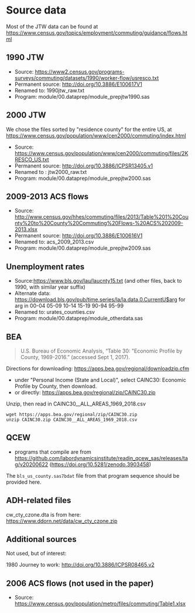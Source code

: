 Source data
===========
Most of the JTW data can be found at https://www.census.gov/topics/employment/commuting/guidance/flows.html

1990 JTW
--------

- Source: https://www2.census.gov/programs-surveys/commuting/datasets/1990/worker-flow/usresco.txt
- Permanent source: http://doi.org/10.3886/E100617V1
- Renamed to: 1990jtw_raw.txt
- Program: module/00.dataprep/module_prepjtw1990.sas

2000 JTW
--------
We chose the files sorted by "residence county" for the entire US, at https://www.census.gov/population/www/cen2000/commuting/index.html

- Source: https://www.census.gov/population/www/cen2000/commuting/files/2KRESCO_US.txt
- Permanent source: http://doi.org/10.3886/ICPSR13405.v1
- Renamed to : jtw2000_raw.txt
- Program: module/00.dataprep/module_prepjtw2000.sas

2009-2013 ACS flows
--------------

- Source: http://www.census.gov/hhes/commuting/files/2013/Table%201%20County%20to%20County%20Commuting%20Flows-%20ACS%202009-2013.xlsx
- Permanent source: http://doi.org/10.3886/E100616V1
- Renamed to: acs_2009_2013.csv
- Program: module/00.dataprep/module_prepjtw2009.sas



Unemployment rates
------------------

- Source:https://www.bls.gov/lau/laucnty15.txt (and other files, back to 1990, with similar year suffix)
- Alternate data: https://download.bls.gov/pub/time.series/la/la.data.0.CurrentU$arg for arg in 00-04 05-09 10-14 15-19 90-94 95-99
- Renamed to: urates_counties.csv
- Program: module/00.dataprep/module_otherdata.sas

BEA  
---


> U.S. Bureau of Economic Analysis, “Table 30: "Economic Profile by County, 1969-2016.” (accessed Sept 1, 2017).

Directions for downloading:  https://apps.bea.gov/regional/downloadzip.cfm
 - under "Personal Income (State and Local)", select CAINC30: Economic Profile by County, then download.
 - or directly: https://apps.bea.gov/regional/zip/CAINC30.zip

Unzip, then read in CAINC30__ALL_AREAS_1969_2018.csv

```{bash}
wget https://apps.bea.gov/regional/zip/CAINC30.zip 
unzip CAINC30.zip CAINC30__ALL_AREAS_1969_2018.csv
```

QCEW
----


- programs that compile are from https://github.com/labordynamicsinstitute/readin_qcew_sas/releases/tag/v20200622 (https://doi.org/10.5281/zenodo.3903458)

The `bls_us_county.sas7bdat` file from that program sequence should be provided here.

ADH-related files
-----------------

cw_cty_czone.dta is from here: https://www.ddorn.net/data/cw_cty_czone.zip


Additional sources
------------------
Not used, but of interest:

1980 Journey to work: http://doi.org/10.3886/ICPSR08465.v2

2006 ACS flows (not used in the paper)
--------------------------------------

- Source: https://www.census.gov/population/metro/files/commuting/Table1.xlsx

